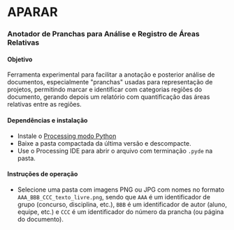 # APARAR 

### Anotador de Pranchas para Análise e Registro de Áreas Relativas

#### Objetivo
Ferramenta experimental para facilitar a anotação e posterior análise de documentos, especialmente "pranchas" usadas para representação de projetos, permitindo  marcar e identificar com categorias regiões do documento, gerando depois um relatório com quantificação das áreas relativas entre as regiões.

#### Dependências e instalação
 - Instale o [Processing modo Python](https://abav.lugaralgum.com/como-instalar-o-processing-modo-python/)
 - Baixe a pasta compactada da última versão e descompacte.
 - Use o Processing IDE para abrir o arquivo com terminação `.pyde` na pasta.

#### Instruções de operação

- Selecione uma pasta com imagens PNG ou JPG com nomes no formato `AAA_BBB_CCC_texto_livre.png`, sendo que `AAA` é um identificador de grupo (concurso, disciplina, etc.), `BBB` é um identificador de autor (aluno, equipe, etc.) e `CCC` é um identificador do número da prancha (ou página do documento).
